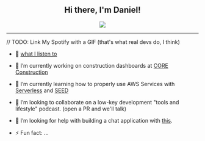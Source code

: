 <h2 align="center">Hi there, I'm Daniel!</h2>
<p align="center">
<!--  <img src="https://media.giphy.com/media/1337mjZhdNJWSY/giphy.gif"> -->
  <img src="https://media.giphy.com/media/gi84IkFRzwube/giphy.gif">
</p>

--------
// TODO: Link My Spotify with a GIF (that's what real devs do, I think)
- 🎸 [what I listen to](https://open.spotify.com/user/danieruryan)

- 🔭 I’m currently working on construction dashboards at [CORE Construction](https://coreltd.com/)
- 🌱 I’m currently learning how to properly use AWS Services with [Serverless](https://www.serverless.com/) and [SEED](https://seed.run/)
- 👯 I’m looking to collaborate on a low-key development "tools and lifestyle" podcast. (open a PR and we'll talk)
- 🤔 I’m looking for help with building a chat application with [this](https://www.npmjs.com/package/owoify-js).
<!-- - 💬 Ask me about how to learn the cutting-edge web tools (ones so sharp they'll cut you....) -->
<!-- - 📫 How to reach me: ... (dont) -->
<!-- - 😄 Pronouns: ... -->
- ⚡ Fun fact: ...
